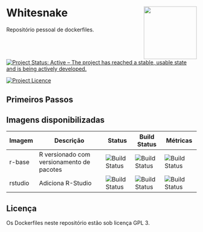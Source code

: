 # Whitesnake <img src="https://vignette.wikia.nocookie.net/jjba/images/d/d0/Whitesnake_ASB.jpg/revision/latest/top-crop/width/220/height/220?cb=20151109102630" align="right" height=140/>

Repositório pessoal de dockerfiles.

[![Project Status: Active – The project has reached a stable, usable state and is being actively developed.](https://www.repostatus.org/badges/latest/active.svg)](http://www.repostatus.org/#active)

[![Project Licence](https://img.shields.io/github/license/adelmofilho/Whitesnake)](http://www.repostatus.org/#active)


## Primeiros Passos


## Imagens disponibilizadas

| Imagem  | Descrição                                 | Status                                                                               | Build Status                                                                             | Métricas                                                                       |
|---------|-------------------------------------------|--------------------------------------------------------------------------------------|------------------------------------------------------------------------------------------|--------------------------------------------------------------------------------|
| r-base  | R versionado com versionamento de pacotes | ![Build Status](https://img.shields.io/docker/cloud/build/adelmofilho/r-base) | ![Build Status](https://img.shields.io/docker/cloud/automated/adelmofilho/r-base) | ![Build Status](https://img.shields.io/docker/pulls/adelmofilho/r-base) |
| rstudio | Adiciona R-Studio                         | ![Build Status](https://img.shields.io/docker/cloud/build/adelmofilho/rstudio) | ![Build Status](https://img.shields.io/docker/cloud/automated/adelmofilho/rstudio) | ![Build Status](https://img.shields.io/docker/pulls/adelmofilho/rstudio)













## Licença

Os Dockerfiles neste repositório estão sob licença GPL 3.